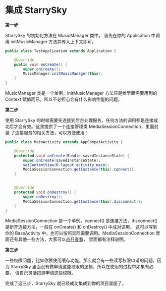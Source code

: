 # 集成 StarrySky

**第一步**

StarrySky 的初始化方法在 MusicManager 类中。
首先在你的 Application 中调用 initMusicManager 方法并传入上下文即可。

```java
public class TestApplication extends Application {

    @Override
    public void onCreate() {
        super.onCreate();
        MusicManager.initMusicManager(this);
    }
}
```

MusicManager 类是一个单例，initMusicManager 方法只是给里面需要用到的 Context 赋值而已，所以不必担心会有什么影响性能的问题。

**第二步**

使用 StarrySky 的时候需要先连接到后台处理服务，任何方法的调用都是连接成功后才会有效。这里提供了一个连接管理类 MediaSessionConnection，里面封装
了连接服务的相关方法，可以方便使用：

```java
public class MainActivity extends AppCompatActivity {

    @Override
    protected void onCreate(Bundle savedInstanceState) {
        super.onCreate(savedInstanceState);
        setContentView(R.layout.activity_main);
        MediaSessionConnection.getInstance(this).connect();
    }

  
    @Override
    protected void onDestroy() {
        super.onDestroy();
        MediaSessionConnection.getInstance(this).disconnect();
    }
}
```

MediaSessionConnection 是一个单例，connect() 是连接方法，disconnect() 是断开连接方法，一般在 onCreate() 和 onDestroy() 中成对调用，
这可以写到你的 BaseActivity 中，也可以按照实际需要调用。MediaSessionConnection 里面还有其他一些方法，大家可以[点开查看](https://github.com/lizixian18/MusicLibrary/blob/StarrySkyJava/starrysky/src/main/java/com/lzx/starrysky/manager/MediaSessionConnection.java)，
里面都有注释说明。

**第三步**

一些权限问题，比如你要使用缓存功能，那么就会有一些读写权限申请的问题，因为 StarrySky 里面没有做申请这些权限的逻辑，所以在使用的过程中如果有必要，
请自己灵活把握申请这些权限。


完成了这三步，StarrySky 就已经成功集成到你的项目里面了。


